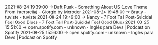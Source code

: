 2021-08-24 19:39:00 -> Daft Punk - Something About US (Love Theme From Interstella) - Giorgio by Moroder
2021-08-24 19:45:00 -> Bratty - tuviste - tuviste
2021-08-24 19:49:00 -> Nancy - 7 Foot Tall Post-Suicidal Feel Good Blues - 7 Foot Tall Post-Suicidal Feel Good Blues
2021-08-25 15:51:00 -> open.spotify.com - unknown - Inglés para Devs | Podcast on Spotify
2021-08-25 15:56:00 -> open.spotify.com - unknown - Inglés para Devs | Podcast on Spotify
